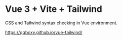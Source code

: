 # Vue 3 + Vite + Tailwind

CSS and Tailwind syntax checking in Vue environment.

https://qqboxy.github.io/vue-tailwind/